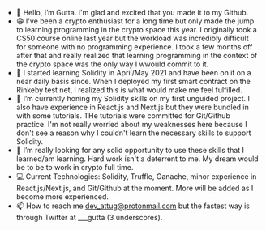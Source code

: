 - 👋 Hello, I’m Gutta. I'm glad and excited that you made it to my Github. 
- :grin: I've been a crypto enthusiast for a long time but only made the jump to learning programming in the crypto space this year. I originally took a CS50 course online last year but the workload was incredibly difficult for someone with no programming experience. I took a few months off after that and really realized that learning programming in the context of the crypto space was the only way I wwould commit to it. 
- :monocle_face: I started learning Solidity in April/May 2021 and have been on it on a near daily basis since. When I deployed my first smart contract on the Rinkeby test net, I realized this is what would make me feel fulfilled.
- :brain: I’m currently honing my Solidity skills on my first unguided project. I also have experience in React.js and Next.js but they were bundled in with some tutorials. THe tutorials were committed for Git/Github practice. I'm not really worried about my weaknesses here because I don't see a reason why I couldn't learn the necessary skills to support Solidity. 
- :purple_heart: I’m really looking for any solid opportunity to use these skills that I learned/am learning. Hard work isn't a deterrent to me. My dream would be to be to work in crypto full time.
- :computer: Current Technologies: Solidity, Truffle, Ganache, minor experience in React.js/Next.js, and Git/Github at the moment. More will be added as I become more experienced.
- 📫 How to reach me dev_attug@protonmail.com but the fastest way is through Twitter at ___gutta (3 underscores).

<!---
DevGutta/DevGutta is a ✨ special ✨ repository because its `README.md` (this file) appears on your GitHub profile.
You can click the Preview link to take a look at your changes.
--->
